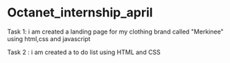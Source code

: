 # Octanet_internship_april
Task 1:
i am created a landing page for my clothing brand called "Merkinee" using html,css and javascript

Task 2 :
i am created a to do list using HTML and CSS
